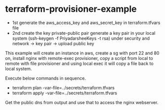 # terraform-provisioner-example

* 1st generate the aws_access_key and aws_secret_key  in terraform.tfvars file
* 2nd create the key private-public pair 
  generate a key pair in your local system (ssh-keygen -f PriyadarsheeKeys -t rsa)
  under security and network -> key pair -> upload public key 

This example will create an instance in aws, create a sg with port 22 and 80 on, install nginx with remote-exec provisioner, copy a script from local to remote with file provisioner and using local exec it will copy a file back to local system.



Execute below commands in sequence.

* terraform plan -var-file=../secrets/terraform.tfvars 
* terraform apply -var-file=../secrets/terraform.tfvars

Get the public dns from output and use that to access the nginx webserver.

